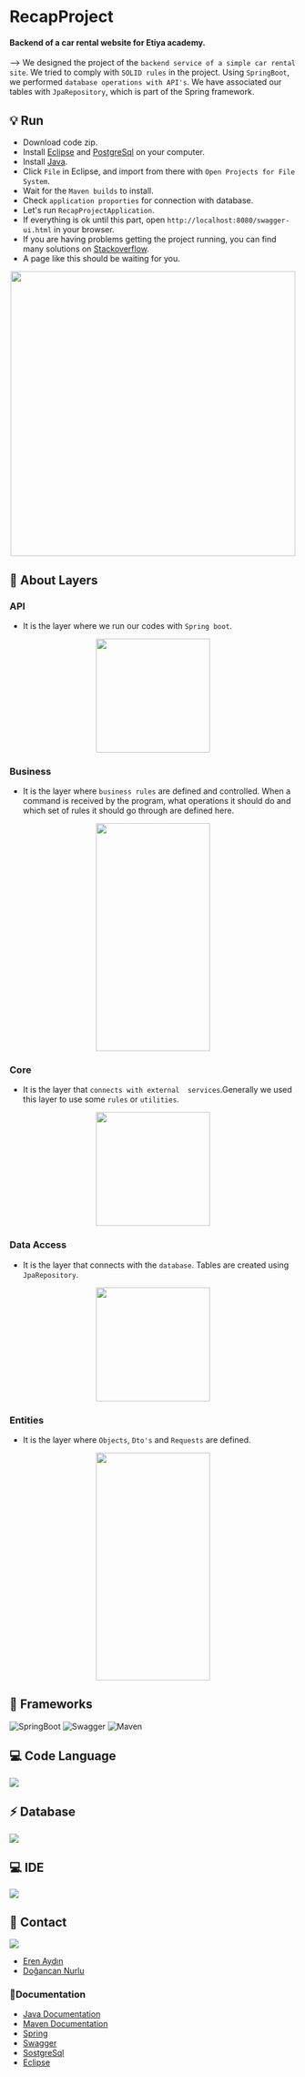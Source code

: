 # RecapProject
#### Backend of a car rental website for Etiya academy.
-->  We designed the project of the `backend service of a simple car rental site`. We tried to comply with `SOLID rules` in the project. Using `SpringBoot`, we performed `database operations with API's`. We have associated our tables with `JpaRepository`, which is part of the Spring framework.


## 💡 Run
* Download code zip.
* Install [Eclipse](https://www.eclipse.org/) and [PostgreSql](https://www.postgresql.org/) on your computer.
* Install [Java](https://www.oracle.com/java/technologies/downloads/).
* Click `File` in Eclipse, and import from there with `Open Projects for File System`.
* Wait for the `Maven builds` to install.
* Check `application proporties` for connection with database.
* Let's run  `RecapProjectApplication`.
* If everything is ok until this part, open `http://localhost:8080/swagger-ui.html` in your browser.
* If you are having problems getting the project running, you can find many solutions on [Stackoverflow](https://stackoverflow.com/).
* A page like this should be waiting for you.
<p align="center">
<img src="https://user-images.githubusercontent.com/83093241/135363066-4b78a16f-f1c0-4ae4-907a-c001b62c1292.png " width="500" height="500" />
</p>

## 🧐 About Layers
### API
* It is the layer where we run our codes with `Spring boot`.
<p align="center">
<img src="https://user-images.githubusercontent.com/83093241/135363445-b4000808-c50a-4696-b780-e4ba0686abb3.png " width="200" height="200" />
</p>

### Business
* It is the layer where `business rules` are defined and controlled. When a command is received by the program, what operations it should do and which set of rules it should go through are defined here.
<p align="center">
<img src="https://user-images.githubusercontent.com/83093241/135363510-69e84ab7-f77e-44b4-a787-1962dd0dcf58.png " width="200" height="400" />
</p>

### Core
* It is the layer that `connects with external  services`.Generally we used this layer to use some `rules` or `utilities`.
<p align="center">
<img src="https://user-images.githubusercontent.com/83093241/135363576-5ec0531b-c6be-4f54-b0a9-56b29cdd8642.png " width="200" height="200" />
</p>

### Data Access
* It is the layer that connects with the `database`. Tables are created using `JpaRepository`.
<p align="center">
<img src="https://user-images.githubusercontent.com/83093241/135363653-e49f7f88-b793-405a-b8f7-e8ed87dfafc9.png" width="200" height="200" />
</p>

### Entities
* It is the layer where `Objects`, `Dto's` and `Requests` are defined.
<p align="center">
<img src="https://user-images.githubusercontent.com/83093241/135363692-647f31bb-d027-4268-903e-d60d8508f73e.png" width="200" height="400" />
</p>


## 🚀 Frameworks
![SpringBoot](https://img.shields.io/badge/Spring-6DB33F?style=for-the-badge&logo=spring&logoColor=white)
![Swagger](https://img.shields.io/badge/Swagger-85EA2D?style=for-the-badge&logo=Swagger&logoColor=white)
![Maven](https://img.shields.io/badge/apache_maven-C71A36?style=for-the-badge&logo=apachemaven&logoColor=white)


## 💻 Code Language
![](https://img.shields.io/badge/Java-ED8B00?style=for-the-badge&logo=java&logoColor=white)

## ⚡ Database
![](https://img.shields.io/badge/PostgreSQL-316192?style=for-the-badge&logo=postgresql&logoColor=white)


## 💻 IDE
![](https://img.shields.io/badge/Eclipse-2C2255?style=for-the-badge&logo=eclipse&logoColor=white)

## 📱 Contact
![](https://img.shields.io/badge/LinkedIn-0077B5?style=for-the-badge&logo=linkedin&logoColor=white)
* [Eren Aydın](https://www.linkedin.com/in/eerenaydin/)
* [Doğancan Nurlu](https://www.linkedin.com/in/do%C4%9Fancan-nurlu-67a699156/)

### 📝Documentation
* [Java Documentation](https://docs.oracle.com/en/java/)
* [Maven Documentation](https://maven.apache.org/)
* [Spring](https://spring.io/)
* [Swagger](https://swagger.io)
* [SostgreSql](https://www.postgresql.org/)
* [Eclipse](https://www.eclipse.org/)

